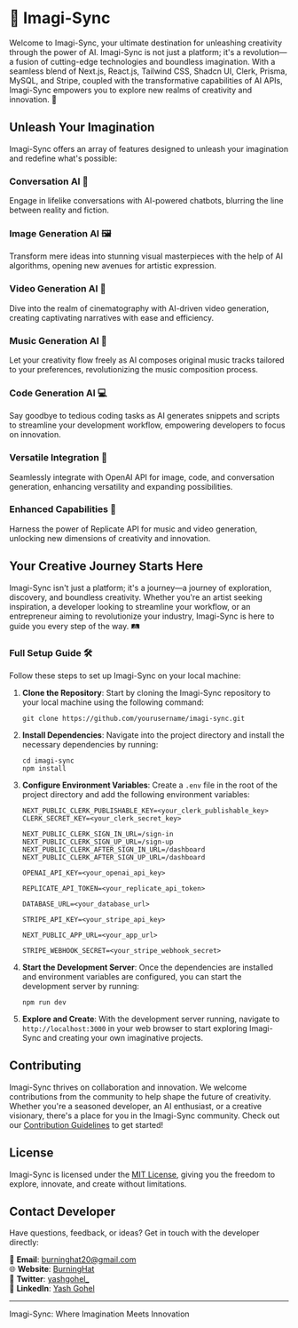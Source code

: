 # 🎨 Imagi-Sync

Welcome to Imagi-Sync, your ultimate destination for unleashing creativity through the power of AI. Imagi-Sync is not just a platform; it's a revolution—a fusion of cutting-edge technologies and boundless imagination. With a seamless blend of Next.js, React.js, Tailwind CSS, Shadcn UI, Clerk, Prisma, MySQL, and Stripe, coupled with the transformative capabilities of AI APIs, Imagi-Sync empowers you to explore new realms of creativity and innovation. 🚀

## Unleash Your Imagination

Imagi-Sync offers an array of features designed to unleash your imagination and redefine what's possible:

### Conversation AI 🤖
Engage in lifelike conversations with AI-powered chatbots, blurring the line between reality and fiction.

### Image Generation AI 🖼️
Transform mere ideas into stunning visual masterpieces with the help of AI algorithms, opening new avenues for artistic expression.

### Video Generation AI 🎥
Dive into the realm of cinematography with AI-driven video generation, creating captivating narratives with ease and efficiency.

### Music Generation AI 🎵
Let your creativity flow freely as AI composes original music tracks tailored to your preferences, revolutionizing the music composition process.

### Code Generation AI 💻
Say goodbye to tedious coding tasks as AI generates snippets and scripts to streamline your development workflow, empowering developers to focus on innovation.

### Versatile Integration 🔌
Seamlessly integrate with OpenAI API for image, code, and conversation generation, enhancing versatility and expanding possibilities.

### Enhanced Capabilities 🌟
Harness the power of Replicate API for music and video generation, unlocking new dimensions of creativity and innovation.

## Your Creative Journey Starts Here

Imagi-Sync isn't just a platform; it's a journey—a journey of exploration, discovery, and boundless creativity. Whether you're an artist seeking inspiration, a developer looking to streamline your workflow, or an entrepreneur aiming to revolutionize your industry, Imagi-Sync is here to guide you every step of the way. 🛤️

### Full Setup Guide 🛠️

Follow these steps to set up Imagi-Sync on your local machine:

1. **Clone the Repository**: Start by cloning the Imagi-Sync repository to your local machine using the following command:
   ```
   git clone https://github.com/yourusername/imagi-sync.git
   ```

2. **Install Dependencies**: Navigate into the project directory and install the necessary dependencies by running:
   ```
   cd imagi-sync
   npm install
   ```

3. **Configure Environment Variables**: Create a `.env` file in the root of the project directory and add the following environment variables:

   ```plaintext
   NEXT_PUBLIC_CLERK_PUBLISHABLE_KEY=<your_clerk_publishable_key>
   CLERK_SECRET_KEY=<your_clerk_secret_key>

   NEXT_PUBLIC_CLERK_SIGN_IN_URL=/sign-in
   NEXT_PUBLIC_CLERK_SIGN_UP_URL=/sign-up
   NEXT_PUBLIC_CLERK_AFTER_SIGN_IN_URL=/dashboard
   NEXT_PUBLIC_CLERK_AFTER_SIGN_UP_URL=/dashboard

   OPENAI_API_KEY=<your_openai_api_key>

   REPLICATE_API_TOKEN=<your_replicate_api_token>

   DATABASE_URL=<your_database_url>

   STRIPE_API_KEY=<your_stripe_api_key>

   NEXT_PUBLIC_APP_URL=<your_app_url>

   STRIPE_WEBHOOK_SECRET=<your_stripe_webhook_secret>

   ```

4. **Start the Development Server**: Once the dependencies are installed and environment variables are configured, you can start the development server by running:
   ```
   npm run dev
   ```

5. **Explore and Create**: With the development server running, navigate to `http://localhost:3000` in your web browser to start exploring Imagi-Sync and creating your own imaginative projects.

## Contributing

Imagi-Sync thrives on collaboration and innovation. We welcome contributions from the community to help shape the future of creativity. Whether you're a seasoned developer, an AI enthusiast, or a creative visionary, there's a place for you in the Imagi-Sync community. Check out our [Contribution Guidelines](CONTRIBUTING.md) to get started!

## License

Imagi-Sync is licensed under the [MIT License](LICENSE), giving you the freedom to explore, innovate, and create without limitations.

## Contact Developer

Have questions, feedback, or ideas? Get in touch with the developer directly:

📧 **Email**: burninghat20@gmail.com    
🌐 **Website**: [BurningHat](https://burninghat.tech)  
📱 **Twitter**: [yashgohel_](https://twitter.com/yashgohel_)  
💼 **LinkedIn**: [Yash Gohel](https://www.linkedin.com/in/yashgohel777/)  

---

Imagi-Sync: Where Imagination Meets Innovation

